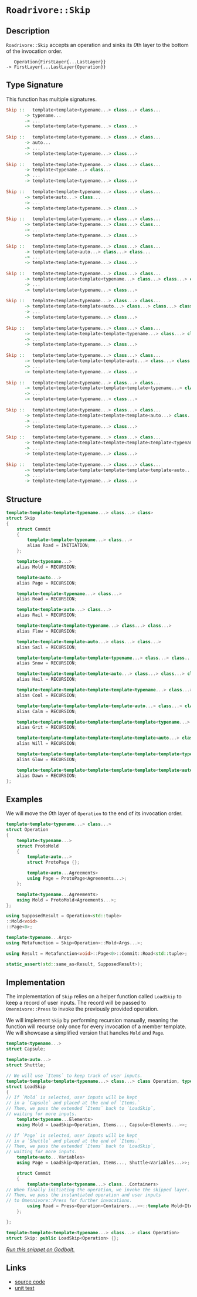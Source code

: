 <!-- Copyright 2024 Feng Mofan
SPDX-License-Identifier: Apache-2.0 -->

# `Roadrivore::Skip`

## Description

`Roadrivore::Skip` accepts an operation and sinks its *0*th layer to the bottom of the invocation order.

<pre><code>   Operation{FirstLayer{...LastLayer}}
-> FirstLayer{...LastLayer{Operation}}</code></pre>

## Type Signature

This function has multiple signatures.

```Haskell
Skip ::   template<template<typename...> class...> class... 
       -> typename...
       -> ...
       -> template<template<typename...> class...>
       
Skip ::   template<template<typename...> class...> class... 
       -> auto...
       -> ...
       -> template<template<typename...> class...>
       
Skip ::   template<template<typename...> class...> class... 
       -> template<typename...> class...
       -> ...
       -> template<template<typename...> class...>
       
Skip ::   template<template<typename...> class...> class... 
       -> template<auto...> class...
       -> ...
       -> template<template<typename...> class...>
       
Skip ::   template<template<typename...> class...> class... 
       -> template<template<typename...> class...> class...
       -> ...
       -> template<template<typename...> class...>
       
Skip ::   template<template<typename...> class...> class... 
       -> template<template<auto...> class...> class...
       -> ...
       -> template<template<typename...> class...>
       
Skip ::   template<template<typename...> class...> class... 
       -> template<template<template<typename...> class...> class...> class...
       -> ...
       -> template<template<typename...> class...>
       
Skip ::   template<template<typename...> class...> class... 
       -> template<template<template<auto...> class...> class...> class...
       -> ...
       -> template<template<typename...> class...>
       
Skip ::   template<template<typename...> class...> class... 
       -> template<template<template<template<typename...> class...> class...> class...> class...
       -> ...
       -> template<template<typename...> class...>
       
Skip ::   template<template<typename...> class...> class... 
       -> template<template<template<template<auto...> class...> class...> class...> class...
       -> ...
       -> template<template<typename...> class...>
       
Skip ::   template<template<typename...> class...> class... 
       -> template<template<template<template<template<typename...> class...> class...> class...> class...> class...
       -> ...
       -> template<template<typename...> class...>
       
Skip ::   template<template<typename...> class...> class... 
       -> template<template<template<template<template<auto...> class...> class...> class...> class...> class...
       -> ...
       -> template<template<typename...> class...>
       
Skip ::   template<template<typename...> class...> class... 
       -> template<template<template<template<template<template<typename...> class...> class...> class...> class...> class...> class...
       -> ...
       -> template<template<typename...> class...>
       
Skip ::   template<template<typename...> class...> class... 
       -> template<template<template<template<template<template<auto...> class...> class...> class...> class...> class...> class...
       -> ...
       -> template<template<typename...> class...>
```

## Structure

```C++
template<template<template<typename...> class...> class>
struct Skip
{
    struct Commit
    {
        template<template<typename...> class...>
        alias Road = INITIATION;
    };

    template<typename...>
    alias Mold = RECURSION;

    template<auto...>
    alias Page = RECURSION;

    template<template<typename...> class...>
    alias Road = RECURSION;

    template<template<auto...> class...>
    alias Rail = RECURSION;

    template<template<template<typename...> class...> class...>
    alias Flow = RECURSION;

    template<template<template<auto...> class...> class...>
    alias Sail = RECURSION;

    template<template<template<template<typename...> class...> class...> class...>
    alias Snow = RECURSION;

    template<template<template<template<auto...> class...> class...> class...>
    alias Hail = RECURSION;

    template<template<template<template<template<typename...> class...> class...> class...> class...>
    alias Cool = RECURSION;

    template<template<template<template<template<auto...> class...> class...> class...> class...>
    alias Calm = RECURSION;

    template<template<template<template<template<template<typename...> class...> class...> class...> class...> class...>
    alias Grit = RECURSION;

    template<template<template<template<template<template<auto...> class...> class...> class...> class...> class...>
    alias Will = RECURSION;

    template<template<template<template<template<template<template<typename...> class...> class...> class...> class...> class...> class...>
    alias Glow = RECURSION;

    template<template<template<template<template<template<template<auto...> class...> class...> class...> class...> class...> class...>
    alias Dawn = RECURSION;
};
```

## Examples

We will move the *0*th layer of `Operation` to the end of its invocation order.

```C++
template<template<typename...> class...>
struct Operation
{ 
    template<typename...>
    struct ProtoMold
    {
        template<auto...>
        struct ProtoPage {};

        template<auto...Agreements>
        using Page = ProtoPage<Agreements...>;
    };

    template<typename...Agreements>
    using Mold = ProtoMold<Agreements...>;
};

using SupposedResult = Operation<std::tuple>
::Mold<void>
::Page<0>;

template<typename...Args>
using Metafunction = Skip<Operation>::Mold<Args...>;

using Result = Metafunction<void>::Page<0>::Commit::Road<std::tuple>;

static_assert(std::same_as<Result, SupposedResult>);
```

## Implementation

The implementation of `Skip` relies on a helper function called `LoadSkip` to keep a record of user inputs.
The record will be passed to `Omennivore::Press` to invoke the previously provided operation.

We will implement `Skip` by performing recursion manually, meaning the function will recurse only once for every invocation of a member template.
We will showcase a simplified version that handles `Mold` and `Page`.

```C++
template<typename...>
struct Capsule;

template<auto...>
struct Shuttle;

// We will use `Items` to keep track of user inputs.
template<template<template<typename...> class...> class Operation, typename...Items>
struct LoadSkip
{
// If `Mold` is selected, user inputs will be kept
// in a `Capsule` and placed at the end of `Items.`
// Then, we pass the extended `Items` back to `LoadSkip`,
// waiting for more inputs.
    template<typename...Elements>
    using Mold = LoadSkip<Operation, Items..., Capsule<Elements...>>;

// If `Page` is selected, user inputs will be kept
// in a `Shuttle` and placed at the end of `Items.`
// Then, we pass the extended `Items` back to `LoadSkip`,
// waiting for more inputs.
    template<auto...Variables>
    using Page = LoadSkip<Operation, Items..., Shuttle<Variables...>>;

    struct Commit
    {
        template<template<typename...> class...Containers>
// When finally initiating the operation, we invoke the skipped layer.
// Then, we pass the instantiated operation and user inputs
// to Omennivore::Press for further invocations.
        using Road = Press<Operation<Containers...>>::template Mold<Items...>;
    };

};

template<template<template<typename...> class...> class Operation>
struct Skip: public LoadSkip<Operation> {};
```

[*Run this snippet on Godbolt.*](https://godbolt.org/#z:OYLghAFBqd5QCxAYwPYBMCmBRdBLAF1QCcAaPECAMzwBtMA7AQwFtMQByARg9KtQYEAysib0QXACx8BBAKoBnTAAUAHpwAMvAFYTStJg1DIApACYAQuYukl9ZATwDKjdAGFUtAK4sGIAKwAzKSuADJ4DJgAcj4ARpjEEoEAHKQADqgKhE4MHt6%2BAcEZWY4C4ZExLPGJXCm2mPalDEIETMQEeT5%2BQfWNOS1tBOXRcQlJqQqt7Z0FPZODw5XV4wCUtqhexMjsHASYLGkGeyaBbgQAnmmMrJgA1ADyV8RMTSfYJhoAgpPEXg63ymImAUCg%2BnxMAHYrF9brDbnsDkdMCczpdrmwAHRYt5guG3H5/Ai3AAimFadFukKsEOJJ2h4K%2BAHpGbcLEwlLdREoQGDcXCEYcXsiYXCUXy8bCBUiURcrsxMdjAthOQYQbcPIImBEEqQwczbgAVBAJO54BS3AS0c4WyK3NJtG57Yh2pjIADWt3oVAIGPFEtl6MwWIxGr2glBIthOMj%2BIIv3%2BpPJtBRoa1kWIKdkjAICmDOKVfqpepZAHVTQwAG6oN13AjGzkkIEKDIMfBGeH7QV7W5sKoJC1UeH11BPF45Yu3ADuhAQQ7umFUcdde3QLvdvpjeK8WXbAcpgWJD1HTRAIClQtuAFlPOhM4Js7nFe9AhZKTHIbSX7yY%2Bfju/Tn6eK/sipxMF4RB5kqKrsuaQiYAAjl4jDbLqm5wmBEFYqGD6FgWMYEgmZJasmpxwYhyEgW42HhpBz7vO%2BUK3NuETAPCaL7oejwJGOzhnp2SIAkwwCUdROa0XSlI0nS36fPqABKmDIJsWQVncXLsDJQH8UKuFuIB/LaccpwBvKQZPtBaqptqZATmW%2BKYPazzdnWdw0MQkwus8bBOmuHpUMQqAsHOFoue5G6fBK/JoqZwaiQoqERZFbFyjcwb3KFEaJVGeFZbG8ZEomxF3uS6bFQ%2BtGkA8GXiQx9JJUxO6sXuJyHoCwKZfVYpMqW5ZVjWwVoMQTYtm2TWGXcvbVAOwUjtxrzdVOM7BQuS4OJgq72uuE5GowlWTnc9pqi5txNl4tBErEroekQAJNua/DOlQmyhbcERVqITS5vpkUmTcR5zTkp7AVeN5lTRT7ffu9GySycgMNu62%2BeabR3ECyDnMg9Crg9txPe0xrOm9qAfTkX1obCQPjSSRF0Ci6UE4%2BvpKkDaLSQxn70n6wG6ZD3OgeBqC0RZsEIUhDAoZDGGC1hWbhgl9W/QqGL0wkHWijleIEQVNMkW4ZFi9sYNiU%2BlUq2FEO1ZDzG7uxLW3e1MrRX9XFOYDfGIheyhCSJsvG0zdGQ5THvdoVtOnGbjNvCzVxs7lH6x3iXPjY7KVK58wBAvsOEa3C1usdetCrnboe6%2BnmdsOD/vRyBnNSV%2BXxgnzqKp2Z/tglr6pMGkChnTXMlN1LNXfHGhK3EICDgQQ9Cx7ZdzTrQtANXcJgAGwaAAkgioJr/CqC3DWDnws87rTQjhMMGk4Fk58Te38nxlO0rbzC0LmMwf9rsCJViut5v%2BygjlDuoRUBMHQEIN0eA0i8ihBOdeg5V4aALreHeZp7KNHWpVM%2Br0L5X0WgvW48R94OQIBOCItwmCUjXm4LuPdp470MBtAw2xVwvGWq2aaCC/4sC%2BmvbaxoGB7QOu/Y6K1XCI04VvBBBCrq70oRoYBoDwGQIQQlfUk4tSOHbDjFgJByyXzEknYOlEf7BmwPQCuOZoy5TziDQuHFbgKLARAqB4djw5EqlwxmlVqHd17iiMxWdK75mfJzBacC5Fe2ElI1BdhFIrkwUoc%2B%2BjzTz0XoQmsaQSELTIRQhB49J50I0OQ9hgpmHkKJCI9hqB4Fr08b6XhC0doCKnEIo69ZRGtnEbUyRO9LonxuggxxSioFr1USydR2QtEkB7Lo7ByTwpaSMSiQeWIABqbQ8BMFiPQAB0MtyNUEsJexQznF0zcV/W4dSsSVXyQQKelF1nEE2ds4E4kCz1wZLlDuHgWAsEIIWGB5MOxLOMvfZugZX6qkZlZdMuzbL8NxhEMQVpsHZDHLuYc5zmn7WwX1Ws9YFDOKuKuAw5wEjhX1E0wRLo2nlnmIITZK4LRYuKauLBERkkThuvcCuDA8BViBKeNqaocZ4xekTEmAhr71RsXJEBRcDz2xBGcgGAhipplVm87AQcux3CQSiK5bcPmJzrqE8Epr%2B5grviC8FMVzJvxBJC9%2BLseIMCsR3YZIA7ReG2XgZADj5XDJVZ/N1UEiwWobkyAAVDG2NcbGR6ljQabAQgDSxoTdGuNWaM2fPMIECImMvBYH3G4cCdBCDnCsY3K1VrH6t2fg6yOgCR7/BdfNc1r5DG6pThCi2XyW1EkBKgIg%2BrLZAoHgLIe9UO5DqIJE5eMCI2fIVmClZGIy6YECZYnOkUbHzvsbO1A86UQbq3U2kJAKOaaQMjakxWJT0WLhTGGxSCD0BRHaDU4D7yoQw%2BfHP9XwbFCC8GkYo60FK0KJHbNt45TiTHQEDED08cqnn1acKseBbwoZAMe04Gh8xmtvnW4MnxiDACfZ8F9REnriyaPYoNrjVWhu1SANDbhSPkbeWa2VwIzpQcVZeajXhaOwbcBhrDLHcNuHw8zEAPy/kEFPHK0BKJ4OIcOCBC9kbh5jmQAAfRggkAgEA1MgAUDcAzAC3AQb4zckDYH0A2fOm8FYdIOBrFoJwfwvA/AcC0KQVAnA9KWGsPiDYWxl5mECDwUgim/PubWG6AIkgMQaEkFwCEgQND%2BA0GYFeK8zDJFSJ5jgkheAsAkBoDQpBfP%2BcCxwXgCgQDVbi1oNYcBYAwEQCADYBB9HkEoGgA4dAEhRBuJwVQyQV4AFoV6SFuMAZA/qpAYjMLwdahASCYb0PwQQIgxDsCkDIQQigVDqHi6QXQXBSCTmeGkTgPAPNeZ85oXg9X7jgX0dNSbM25sLaW7cFbZhbgQB%2BWkEbzo81cBWLwVr7nSAQCQEN8H9AyAUAgMjiHIBgBSDMHwOgTomsQFiK90gsQkXEHOA93g5PmCU/uLEbQcTqekCGxY%2B4DArSk6wLELwwBqELya9wXgWAWCGGAOIC7%2BA0aOFUkL/zC5FLgR2DFiIewSv%2BdoHgWIzxKceCwKTuMeAKvC9IKpYgsRMiYFJGLowWujCvbWFQAw5HVl4EwJOLivmYu7eEKIcQR3fenbUKTq7%2BhxcoGsNYfQ2umuQDWCOT6nBpvwZaqYELlgzB1fN08rAceIBrFiQ4QGEBXAzD8NdsI2olhjGu8UbIAhy96Hr00RYowai9Dif0KYHRPBdD0EXpoAx2ht77B3%2BY0w%2B8FGuxPoY1f28SEL%2BF7Yi/9DPZq6T%2Brtwfuzfm4t5bKXgcQFwJtyHUXoew8d2sY0oCxgF9IElyQgQMQAE5AgQkkGlswkg17ZZXi/tfUrcrEAaLDEFeLgFeZIF/ZICA/wdLfwN/FeDfC7erRrZrWLR3BHLrRHHrT7cCAbDHQKFHUbcbDgNoFgCsCEabChN%2BdsLgF/DELgVLdbfAIgXPHbWQfbAPaQIPJQEPC7XQPHW7LuanJ7DgbzZAurTgD7PrcCaacgyg6g6COghgpgopUHIgiHSkKLMwGHDA%2BLdrJHTQ1HAgzHVHEABQqg2gnHF/LgarGgc6VWSgEnC7WnNoKnU3Nw%2BnRnZnU3NnbMDnLnKXTAXnfnZFIXGLUXcXSXfzaXLvOXUnRXJSPYFnNXBoUnLXHXdw/XHYfzI3E3GLc3S3JQG3aIliTA53ISBQN3D3L3FnX3Lgw7Hg2QYPc7fzQQ8PB3dPKwSwGPWIfPBPTJUmZPVPA8bo6wLPN7HPTDYEeAQvBoLvZwUvVsJvSvVsUfZYOvTIBvXIKfCvdIbY1vefMfAfBY4vAQYfXvfIfYwfbvBYY4zY2wHvVYp4%2B4ioBfaHdYTYFfT4krCQ2rN7TgchYgCgqgmggwFQxg1LEHE/Ng7Q6LPQuHFYa/TAW/RIe/ErMrUgCrQIBgtLCEBAiETLSQb/Oba7AEgLTgNAlrTAjrbrXrfrdHMwkgtgTgcgv7bhCsf1CsegjEJESYFg0/bba7Bo/3Jo47eQPgtonQEAm7O7UQwA/4zfaQvAokapYElgDkhQLk24Hkhg/kokDQ4bVHeEwIRE2kow40nUJk4wsYLk0DPTPUvTA0gzEEubfHRw9yZw0nLwjwmLX0hnJnBwFnfwwQQIjw2IkIvnAXWgCIkXfYaI3IkXPAGXflWYi7JI5XVI%2B8DXXgTI3Xc4HIw3J5Ao3gIoq3Uou3cogwvgF3ao93T3OUeozgsUiQZok7KU0PWUiE4wKPXozIgYgLIYqVTgRkNTcYzPbPBIXPWY%2BPTvc4vwZY9wPYvQKvd4k4rYkoHIF4lvHIDY2vecofZ4lcmfM4o8t4kYDc14yfa4gfHvfcmoJfb4w7MQpUlAoE9k%2BbTk7k3kg0mE1g6ZKHc0gwlEtEygMQrEirMwBgwIQIfwHLdLKrWCiESAyQwEhrWwdApExLEASQfwV/fwZIPLF/SQF/TLd/WoQAwIF7d8jC7CwAtbNCykuiq/M3VWQGSQIAA%3D%3D%3D)

## Links

- [source code](../../../../conceptrodon/descend/roadrivore/skip.hpp)
- [unit test](../../../../tests/unit/roadrivore/skip.test.hpp)
